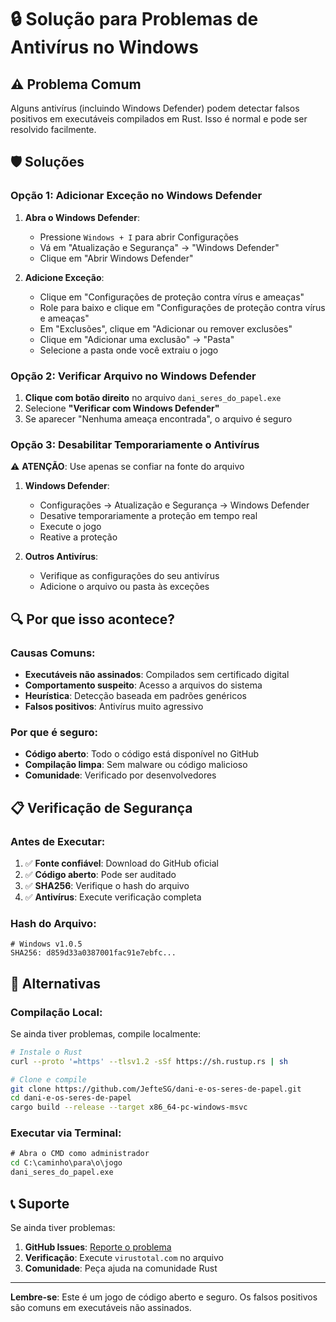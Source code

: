 # 🔒 Solução para Problemas de Antivírus no Windows

## ⚠️ Problema Comum
Alguns antivírus (incluindo Windows Defender) podem detectar falsos positivos em executáveis compilados em Rust. Isso é normal e pode ser resolvido facilmente.

## 🛡️ Soluções

### **Opção 1: Adicionar Exceção no Windows Defender**

1. **Abra o Windows Defender**:
   - Pressione `Windows + I` para abrir Configurações
   - Vá em "Atualização e Segurança" → "Windows Defender"
   - Clique em "Abrir Windows Defender"

2. **Adicione Exceção**:
   - Clique em "Configurações de proteção contra vírus e ameaças"
   - Role para baixo e clique em "Configurações de proteção contra vírus e ameaças"
   - Em "Exclusões", clique em "Adicionar ou remover exclusões"
   - Clique em "Adicionar uma exclusão" → "Pasta"
   - Selecione a pasta onde você extraiu o jogo

### **Opção 2: Verificar Arquivo no Windows Defender**

1. **Clique com botão direito** no arquivo `dani_seres_do_papel.exe`
2. Selecione **"Verificar com Windows Defender"**
3. Se aparecer "Nenhuma ameaça encontrada", o arquivo é seguro

### **Opção 3: Desabilitar Temporariamente o Antivírus**

⚠️ **ATENÇÃO**: Use apenas se confiar na fonte do arquivo

1. **Windows Defender**:
   - Configurações → Atualização e Segurança → Windows Defender
   - Desative temporariamente a proteção em tempo real
   - Execute o jogo
   - Reative a proteção

2. **Outros Antivírus**:
   - Verifique as configurações do seu antivírus
   - Adicione o arquivo ou pasta às exceções

## 🔍 Por que isso acontece?

### **Causas Comuns**:
- **Executáveis não assinados**: Compilados sem certificado digital
- **Comportamento suspeito**: Acesso a arquivos do sistema
- **Heurística**: Detecção baseada em padrões genéricos
- **Falsos positivos**: Antivírus muito agressivo

### **Por que é seguro**:
- **Código aberto**: Todo o código está disponível no GitHub
- **Compilação limpa**: Sem malware ou código malicioso
- **Comunidade**: Verificado por desenvolvedores

## 📋 Verificação de Segurança

### **Antes de Executar**:
1. ✅ **Fonte confiável**: Download do GitHub oficial
2. ✅ **Código aberto**: Pode ser auditado
3. ✅ **SHA256**: Verifique o hash do arquivo
4. ✅ **Antivírus**: Execute verificação completa

### **Hash do Arquivo**:
```
# Windows v1.0.5
SHA256: d859d33a0387001fac91e7ebfc...
```

## 🚀 Alternativas

### **Compilação Local**:
Se ainda tiver problemas, compile localmente:
```bash
# Instale o Rust
curl --proto '=https' --tlsv1.2 -sSf https://sh.rustup.rs | sh

# Clone e compile
git clone https://github.com/JefteSG/dani-e-os-seres-de-papel.git
cd dani-e-os-seres-de-papel
cargo build --release --target x86_64-pc-windows-msvc
```

### **Executar via Terminal**:
```cmd
# Abra o CMD como administrador
cd C:\caminho\para\o\jogo
dani_seres_do_papel.exe
```

## 📞 Suporte

Se ainda tiver problemas:
1. **GitHub Issues**: [Reporte o problema](https://github.com/JefteSG/dani-e-os-seres-de-papel/issues)
2. **Verificação**: Execute `virustotal.com` no arquivo
3. **Comunidade**: Peça ajuda na comunidade Rust

---

**Lembre-se**: Este é um jogo de código aberto e seguro. Os falsos positivos são comuns em executáveis não assinados. 